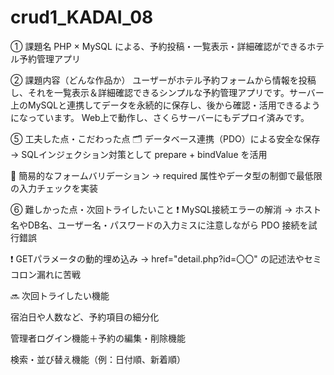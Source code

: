 # crud1_KADAI_08

① 課題名
PHP × MySQL による、予約投稿・一覧表示・詳細確認ができるホテル予約管理アプリ

② 課題内容（どんな作品か）
ユーザーがホテル予約フォームから情報を投稿し、それを一覧表示＆詳細確認できるシンプルな予約管理アプリです。サーバー上のMySQLと連携してデータを永続的に保存し、後から確認・活用できるようになっています。
Web上で動作し、さくらサーバーにもデプロイ済みです。

⑤ 工夫した点・こだわった点
🗂 データベース連携（PDO）による安全な保存
→ SQLインジェクション対策として prepare + bindValue を活用


📝 簡易的なフォームバリデーション
→ required 属性やデータ型の制御で最低限の入力チェックを実装

⑥ 難しかった点・次回トライしたいこと
❗ MySQL接続エラーの解消
→ ホスト名やDB名、ユーザー名・パスワードの入力ミスに注意しながら PDO 接続を試行錯誤

❗ GETパラメータの動的埋め込み
→ href="detail.php?id=〇〇" の記述法やセミコロン漏れに苦戦

🔜 次回トライしたい機能

宿泊日や人数など、予約項目の細分化

管理者ログイン機能＋予約の編集・削除機能

検索・並び替え機能（例：日付順、新着順）
